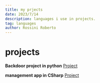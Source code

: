 ```yaml
---
title: my prjects
date: 2023/7/14
description: languages i use in projects.
tag: languages
author: Rossini Roberto
---
```


# projects

 **Backdoor project in python** [Project](https://github.com/rossiniroberto52/backdoor)

 **management app in CSharp** [Project](https://github.com/rossiniroberto52/sistemadeTransporteEscolar)
